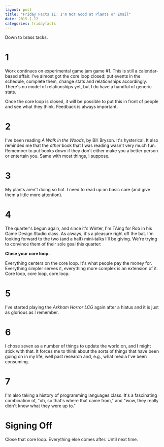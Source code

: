 ```yaml
---
layout: post
title: "Friday Facts II: I'm Not Good at Plants or Email"
date: 2019-1-12
categories: fridayfacts
---
```


Down to brass tacks.

# 1

Work continues on experimental game jam game #1. This is still a calendar-based affair.
I've almost got the core loop closed: put events in the schedule, complete them, change
stats and relationships accordingly. There's no model of relationships yet, but I do have
a handful of generic stats.

Once the core loop is closed, it will be possible to put this in front of people and see
what they think. Feedback is always important.

# 2

I've been reading _A Walk in the Woods_, by Bill Bryson. It's hysterical. It also
reminded me that the _other_ book that I was reading wasn't very much fun. Remember to
put books down if they don't either make you a better person or entertain you. Same with
most things, I suppose.

# 3

My plants aren't doing so hot. I need to read up on basic care (and give them a little
more attention).

# 4

The quarter's begun again, and since it's Winter, I'm TAing for Rob in his Game Design
Studio class. As always, it's a pleasure right off the bat. I'm looking forward to the
two (and a half) mini-talks I'll be giving. We're trying to convince them of their sole
goal this quarter:

**Close your core loop.**

Everything centers on the core loop. It's what people pay the money for. Everything
simpler serves it, everything more complex is an extension of it. Core loop, core loop,
core loop.

# 5

I've started playing the _Arkham Horror LCG_ again after a hiatus and it is just as
glorious as I remember.

# 6

I chose seven as a number of things to update the world on, and I might stick with that.
It forces me to think about the sorts of things that have been going on in my life, well
past research and, e.g., what media I've been consuming.

# 7

I'm also taking a history of programming languages class. It's a fascinating combination
of, "oh, so that's where that came from," and "wow, they really didn't know what they
were up to."

# Signing Off

Close that core loop. Everything else comes after. Until next time.

